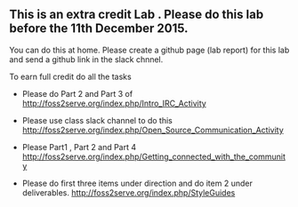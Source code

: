 ## This is an extra credit Lab . Please do this lab before the 11th December 2015.

You can do this at home. Please create a github page (lab report) for this lab and send a github link in the slack chnnel.

To earn full credit do all the tasks

- Please do Part 2 and Part 3 of http://foss2serve.org/index.php/Intro_IRC_Activity


- Please use class slack channel to do this http://foss2serve.org/index.php/Open_Source_Communication_Activity

- Please Part1 , Part 2 and Part 4 http://foss2serve.org/index.php/Getting_connected_with_the_community

- Please do first three items under direction and do item 2 under deliverables. http://foss2serve.org/index.php/StyleGuides
